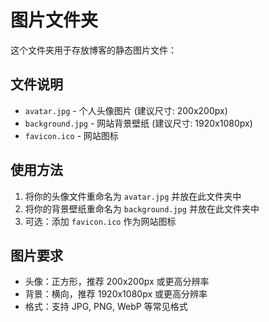 # 图片文件夹

这个文件夹用于存放博客的静态图片文件：

## 文件说明

- `avatar.jpg` - 个人头像图片 (建议尺寸: 200x200px)
- `background.jpg` - 网站背景壁纸 (建议尺寸: 1920x1080px)
- `favicon.ico` - 网站图标

## 使用方法

1. 将你的头像文件重命名为 `avatar.jpg` 并放在此文件夹中
2. 将你的背景壁纸重命名为 `background.jpg` 并放在此文件夹中
3. 可选：添加 `favicon.ico` 作为网站图标

## 图片要求

- 头像：正方形，推荐 200x200px 或更高分辨率
- 背景：横向，推荐 1920x1080px 或更高分辨率
- 格式：支持 JPG, PNG, WebP 等常见格式